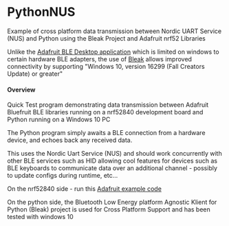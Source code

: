 # PythonNUS
Example of cross platform data transmission between Nordic UART Service (NUS) and Python using the Bleak Project and Adafruit nrf52 Libraries

Unlike the [Adafruit BLE Desktop application](https://github.com/adafruit/adafruit-bluefruit-le-desktop) which is limited on windows to certain hardware BLE adapters, the use of [Bleak](https://github.com/hbldh/bleak) allows improved connectivity by supporting "Windows 10, version 16299 (Fall Creators Update) or greater"

#### Overview

Quick Test program demonstrating data transmission between Adafruit Bluefruit BLE libraries running on a nrf52840 development board and Python running on a Windows 10 PC

The Python program simply awaits a BLE connection from a hardware device, and echoes back any received data. 

This uses the Nordic Uart Service (NUS) and should work concurrently with other BLE services such as HID allowing cool features for devices such as BLE keyboards to communicate data over an additional channel - possibly to update configs during runtime, etc...

On the nrf52840 side - run this [Adafruit example code](https://github.com/adafruit/Adafruit_nRF52_Arduino/blob/master/libraries/Bluefruit52Lib/examples/Peripheral/bleuart/bleuart.ino)

On the python side, the Bluetooth Low Energy platform Agnostic Klient for Python (Bleak) project is used for Cross Platform Support and has been tested with windows 10

